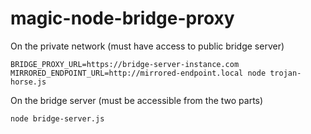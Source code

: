 # magic-node-bridge-proxy

On the private network (must have access to public bridge server)
```
BRIDGE_PROXY_URL=https://bridge-server-instance.com MIRRORED_ENDPOINT_URL=http://mirrored-endpoint.local node trojan-horse.js 
```

On the bridge server (must be accessible from the two parts)
```
node bridge-server.js
```